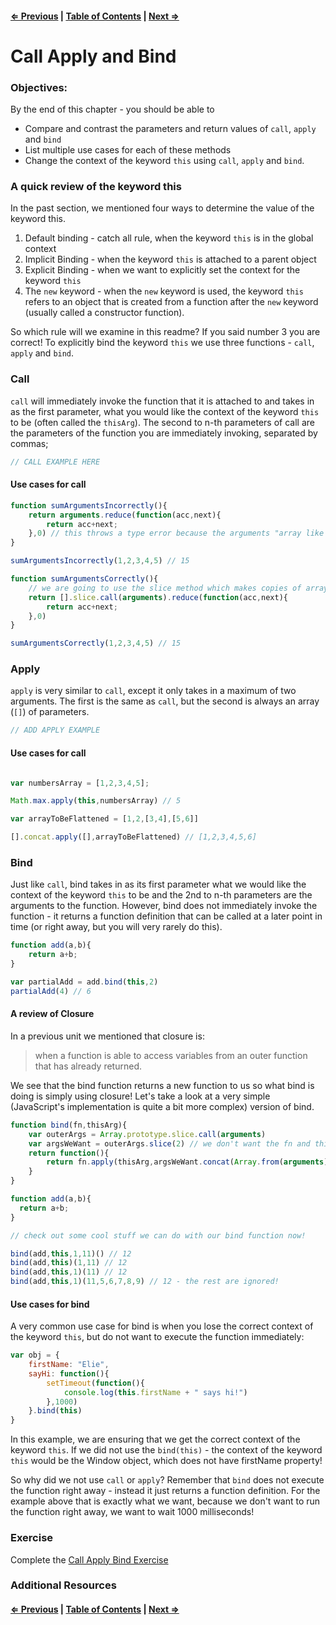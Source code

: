 #### [⇐ Previous](./04-the-keyword-this.md) | [Table of Contents](./../readme.md) | [Next ⇒](./06-constructor-functions.md)

# Call Apply and Bind

### Objectives:

By the end of this chapter - you should be able to

- Compare and contrast the parameters and return values of `call`, `apply` and `bind`
- List multiple use cases for each of these methods
- Change the context of the keyword `this` using `call`, `apply` and `bind`.

### A quick review of the keyword this

In the past section, we mentioned four ways to determine the value of the keyword this.

1. Default binding - catch all rule, when the keyword `this` is in the global context
2. Implicit Binding - when the keyword `this` is attached to a parent object
3. Explicit Binding - when we want to explicitly set the context for the keyword `this`
4. The `new` keyword - when the `new` keyword is used, the keyword `this` refers to an object that is created from a function after the `new` keyword (usually called a constructor function).

So which rule will we examine in this readme? If you said number 3 you are correct! To explicitly bind the keyword `this` we use three functions - `call`, `apply` and `bind`.

### Call

`call` will immediately invoke the function that it is attached to and takes in as the first parameter, what you would like the context of the keyword `this` to be (often called the `thisArg`). The second to n-th parameters of call are the parameters of the function you are immediately invoking, separated by commas;

```javascript
// CALL EXAMPLE HERE
```

#### Use cases for call

```javascript
function sumArgumentsIncorrectly(){
    return arguments.reduce(function(acc,next){
        return acc+next;
    },0) // this throws a type error because the arguments "array like object" does not contain the method reduce!
}

sumArgumentsIncorrectly(1,2,3,4,5) // 15

function sumArgumentsCorrectly(){
    // we are going to use the slice method which makes copies of arrays, but instead of making a copy of [], we will use the arguments array as the context that we want slice to be called in. We can immidiately attach reduce and we are good to go!
    return [].slice.call(arguments).reduce(function(acc,next){
        return acc+next;
    },0)
}

sumArgumentsCorrectly(1,2,3,4,5) // 15
```

### Apply

`apply` is very similar to `call`, except it only takes in a maximum of two arguments. The first is the same as `call`, but the second is always an array (`[]`) of parameters.

```javascript
// ADD APPLY EXAMPLE
```

#### Use cases for call

```javascript

var numbersArray = [1,2,3,4,5];

Math.max.apply(this,numbersArray) // 5

var arrayToBeFlattened = [1,2,[3,4],[5,6]]

[].concat.apply([],arrayToBeFlattened) // [1,2,3,4,5,6]
```

### Bind

Just like `call`, bind takes in as its first parameter what we would like the context of the keyword `this` to be and the 2nd to n-th parameters are the arguments to the function. However, bind does not immediately invoke the function - it returns a function definition that can be called at a later point in time (or right away, but you will very rarely do this).

```javascript
function add(a,b){
    return a+b;
}

var partialAdd = add.bind(this,2)
partialAdd(4) // 6
```

#### A review of Closure

In a previous unit we mentioned that closure is:

<blockquote>when a function is able to access variables from an outer function that has already returned.</blockquote>

We see that the bind function returns a new function to us so what bind is doing is simply using closure! Let's take a look at a very simple (JavaScript's implementation is quite a bit more complex) version of bind.

```javascript
function bind(fn,thisArg){
    var outerArgs = Array.prototype.slice.call(arguments)
    var argsWeWant = outerArgs.slice(2) // we don't want the fn and thisArg values! Let's copy from the 2nd index of the arguments array to the end!
    return function(){
        return fn.apply(thisArg,argsWeWant.concat(Array.from(arguments))) // remember that the 2nd parameter of apply takes in an array. So we are concatenating (joining) the arguments from the outer function with the arguments from the inner function to form 1 big array of arguments to be used when the inner function is finally called.
    }
}

function add(a,b){
  return a+b;
}

// check out some cool stuff we can do with our bind function now!

bind(add,this,1,11)() // 12
bind(add,this)(1,11) // 12
bind(add,this,1)(11) // 12
bind(add,this,1)(11,5,6,7,8,9) // 12 - the rest are ignored!
```

#### Use cases for bind

A very common use case for bind is when you lose the correct context of the keyword `this`, but do not want to execute the function immediately: 

```javascript
var obj = {
    firstName: "Elie",
    sayHi: function(){
        setTimeout(function(){
            console.log(this.firstName + " says hi!")
        },1000)
    }.bind(this)
}
```

In this example, we are ensuring that we get the correct context of the keyword `this`. If we did not use the `bind(this)` - the context of the keyword `this` would be the Window object, which does not have firstName property! 

So why did we not use `call` or `apply`? Remember that `bind` does not execute the function right away - instead it just returns a function definition. For the example above that is exactly what we want, because we don't want to run the function right away, we want to wait 1000 milliseconds!

### Exercise

Complete the [Call Apply Bind Exercise](https://github.com/rithmschool/prework_exercises/tree/master/call_apply_bind_exercise)

### Additional Resources

#### [⇐ Previous](./04-the-keyword-this.md) | [Table of Contents](./../readme.md) | [Next ⇒](./06-constructor-functions.md)